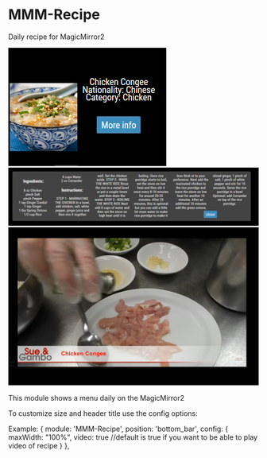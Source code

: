 # MMM-Recipe
Daily recipe for MagicMirror2

![](examples/recipe1.png)
![](examples/recipe2.png)
![](examples/recipe3.png)

This module shows a menu daily on the MagicMirror2

To customize size and header title use the config options:

Example:
      {
       module: 'MMM-Recipe',
       position: 'bottom_bar',
       config: {
	  maxWidth: "100%",
	  video:  true //default is true if you want to be able to play video of recipe
               }
           },  
 

